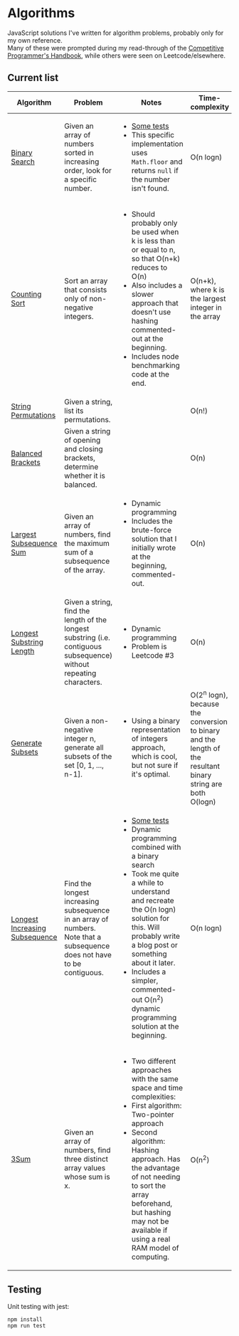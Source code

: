 # Algorithms
JavaScript solutions I've written for algorithm problems, probably only for my own reference.  
Many of these were prompted during my read-through of the [Competitive Programmer's Handbook](https://cses.fi/book/book.pdf), while others were seen on Leetcode/elsewhere.


## Current list
| Algorithm | Problem | Notes | Time-complexity | Space-complexity |
| ----------- | ----------- | ----------- | ----------- | ----------- | 
| [Binary Search](https://github.com/smilevideo/algorithms/blob/master/algorithms/binarySearch.js) | Given an array of numbers sorted in increasing order, look for a specific number. | <ul><li>[Some tests](https://github.com/smilevideo/algorithms/blob/master/tests/binarySearch.test.js)</li><li>This specific implementation uses `Math.floor` and returns `null` if the number isn't found.</li></ul> | O(n logn) | O(1) |
| [Counting Sort](https://github.com/smilevideo/algorithms/blob/master/algorithms/countingSort.js) | Sort an array that consists only of non-negative integers. | <ul><li>Should probably only be used when k is less than or equal to n, so that O(n+k) reduces to O(n)</li><li>Also includes a slower approach that doesn't use hashing commented-out at the beginning.</li><li>Includes node benchmarking code at the end.</li></ul> | O(n+k), where k is the largest integer in the array | O(n+k) |
| [String Permutations](https://github.com/smilevideo/algorithms/blob/master/algorithms/stringPermutations.js) | Given a string, list its permutations. || O(n!) | O(n!) |
| [Balanced Brackets](https://github.com/smilevideo/algorithms/blob/master/algorithms/balancedBrackets.js) | Given a string of opening and closing brackets, determine whether it is balanced. || O(n) | O(n) |
| [Largest Subsequence Sum](https://github.com/smilevideo/algorithms/blob/master/algorithms/largestSubarraySum.js) | Given an array of numbers, find the maximum sum of a subsequence of the array. | <ul><li>Dynamic programming</li><li>Includes the brute-force solution that I initially wrote at the beginning, commented-out.</li></ul> | O(n) | O(1) | 
| [Longest Substring Length](https://github.com/smilevideo/algorithms/blob/master/algorithms/lengthOfLongestSubstring.js) | Given a string, find the length of the longest substring (i.e. contiguous subsequence) without repeating characters. | <ul><li>Dynamic programming</li><li>Problem is Leetcode #3</li></ul> | O(n) | O(n) |
| [Generate Subsets](https://github.com/smilevideo/algorithms/blob/master/algorithms/generateSubsets.js) | Given a non-negative integer n, generate all subsets of the set \[0, 1, ..., n-1\]. | <ul><li>Using a binary representation of integers approach, which is cool, but not sure if it's optimal.</li></ul> | O(2<sup>n</sup> logn), because the conversion to binary and the length of the resultant binary string are both O(logn) | O(2<sup>n</sup> logn) |
| [Longest Increasing Subsequence](https://github.com/smilevideo/algorithms/blob/master/algorithms/longestIncreasingSubsequence.js) | Find the longest increasing subsequence in an array of numbers. Note that a subsequence does not have to be contiguous. | <ul><li>[Some tests](https://github.com/smilevideo/algorithms/blob/master/tests/LIS.test.js)</li><li>Dynamic programming combined with a binary search</li><li>Took me quite a while to understand and recreate the O(n logn) solution for this. Will probably write a blog post or something about it later.</li><li>Includes a simpler, commented-out O(n<sup>2</sup>) dynamic programming solution at the beginning.</li></ul> | O(n logn) | O(n) |
| [3Sum](https://github.com/smilevideo/algorithms/blob/master/algorithms/3sum.js) | Given an array of numbers, find three distinct array values whose sum is x. | <ul><li>Two different approaches with the same space and time complexities:</li><li>First algorithm: Two-pointer approach</li><li>Second algorithm: Hashing approach. Has the advantage of not needing to sort the array beforehand, but hashing may not be available if using a real RAM model of computing.</li></ul> | O(n<sup>2</sup>) | O(n) |


## Testing
Unit testing with jest:
```
npm install
npm run test
```
